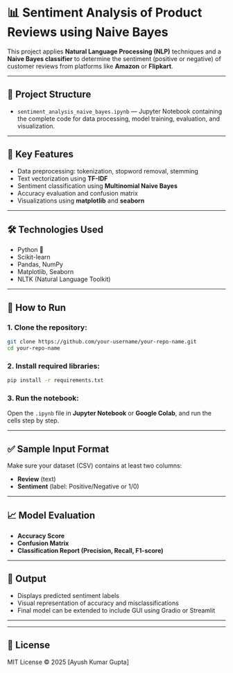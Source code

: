 # 📊 Sentiment Analysis of Product Reviews using Naive Bayes

This project applies **Natural Language Processing (NLP)** techniques and a **Naive Bayes classifier** to determine the sentiment (positive or negative) of customer reviews from platforms like **Amazon** or **Flipkart**.

---

## 📁 Project Structure

- `sentiment_analysis_naive_bayes.ipynb` — Jupyter Notebook containing the complete code for data processing, model training, evaluation, and visualization.

---

## 🧠 Key Features

- Data preprocessing: tokenization, stopword removal, stemming
- Text vectorization using **TF-IDF**
- Sentiment classification using **Multinomial Naive Bayes**
- Accuracy evaluation and confusion matrix
- Visualizations using **matplotlib** and **seaborn**

---

## 🛠️ Technologies Used

- Python 🐍
- Scikit-learn
- Pandas, NumPy
- Matplotlib, Seaborn
- NLTK (Natural Language Toolkit)

---

## 🚀 How to Run

### 1. Clone the repository:

```bash
git clone https://github.com/your-username/your-repo-name.git
cd your-repo-name
```

### 2. Install required libraries:

```bash
pip install -r requirements.txt
```

### 3. Run the notebook:

Open the `.ipynb` file in **Jupyter Notebook** or **Google Colab**, and run the cells step by step.

---

## ✅ Sample Input Format

Make sure your dataset (CSV) contains at least two columns:

- **Review** (text)
- **Sentiment** (label: Positive/Negative or 1/0)

---

## 📈 Model Evaluation

- **Accuracy Score**
- **Confusion Matrix**
- **Classification Report (Precision, Recall, F1-score)**

---

## 📌 Output

- Displays predicted sentiment labels
- Visual representation of accuracy and misclassifications
- Final model can be extended to include GUI using Gradio or Streamlit

---

---

## 📄 License

MIT License © 2025 [Ayush Kumar Gupta]
